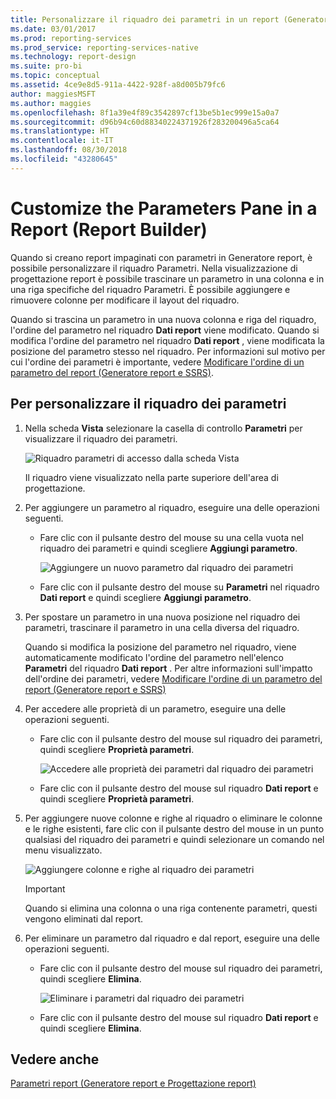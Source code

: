 ```yaml
---
title: Personalizzare il riquadro dei parametri in un report (Generatore report) | Microsoft Docs
ms.date: 03/01/2017
ms.prod: reporting-services
ms.prod_service: reporting-services-native
ms.technology: report-design
ms.suite: pro-bi
ms.topic: conceptual
ms.assetid: 4ce9e8d5-911a-4422-928f-a8d005b79fc6
author: maggiesMSFT
ms.author: maggies
ms.openlocfilehash: 8f1a39e4f89c3542897cf13be5b1ec999e15a0a7
ms.sourcegitcommit: d96b94c60d88340224371926f283200496a5ca64
ms.translationtype: HT
ms.contentlocale: it-IT
ms.lasthandoff: 08/30/2018
ms.locfileid: "43280645"
---
```

# <a name="customize-the-parameters-pane-in-a-report-report-builder"></a>Customize the Parameters Pane in a Report (Report Builder)
  Quando si creano report impaginati con parametri in Generatore report, è possibile personalizzare il riquadro Parametri. Nella visualizzazione di progettazione report è possibile trascinare un parametro in una colonna e in una riga specifiche del riquadro Parametri. È possibile aggiungere e rimuovere colonne per modificare il layout del riquadro.  
  
 Quando si trascina un parametro in una nuova colonna e riga del riquadro, l'ordine del parametro nel riquadro **Dati report** viene modificato. Quando si modifica l'ordine del parametro nel riquadro **Dati report** , viene modificata la posizione del parametro stesso nel riquadro. Per informazioni sul motivo per cui l'ordine dei parametri è importante, vedere [Modificare l'ordine di un parametro del report &#40;Generatore report e SSRS&#41;](../../reporting-services/report-design/change-the-order-of-a-report-parameter-report-builder-and-ssrs.md).  
  
## <a name="to-customize-the-parameters-pane"></a>Per personalizzare il riquadro dei parametri  
  
1.  Nella scheda **Vista** selezionare la casella di controllo **Parametri** per visualizzare il riquadro dei parametri.  
  
     ![Riquadro parametri di accesso dalla scheda Vista](../../reporting-services/report-design/media/ssrs-customparameter-accessparameterpanedesignmode.png "Riquadro parametri di accesso dalla scheda Vista")  
  
     Il riquadro viene visualizzato nella parte superiore dell'area di progettazione.  
  
2.  Per aggiungere un parametro al riquadro, eseguire una delle operazioni seguenti.  
  
    -   Fare clic con il pulsante destro del mouse su una cella vuota nel riquadro dei parametri e quindi scegliere **Aggiungi parametro**.  
  
         ![Aggiungere un nuovo parametro dal riquadro dei parametri](../../reporting-services/report-design/media/ssrs-customizeparameter-addnewparameter.png "Aggiungere un nuovo parametro dal riquadro dei parametri")  
  
    -   Fare clic con il pulsante destro del mouse su **Parametri** nel riquadro **Dati report** e quindi scegliere **Aggiungi parametro**.  
  
3.  Per spostare un parametro in una nuova posizione nel riquadro dei parametri, trascinare il parametro in una cella diversa del riquadro.  
  
     Quando si modifica la posizione del parametro nel riquadro, viene automaticamente modificato l'ordine del parametro nell'elenco **Parametri** del riquadro **Dati report** . Per altre informazioni sull'impatto dell'ordine dei parametri, vedere [Modificare l'ordine di un parametro del report &#40;Generatore report e SSRS&#41;](../../reporting-services/report-design/change-the-order-of-a-report-parameter-report-builder-and-ssrs.md)  
  
4.  Per accedere alle proprietà di un parametro, eseguire una delle operazioni seguenti.  
  
    -   Fare clic con il pulsante destro del mouse sul riquadro dei parametri, quindi scegliere **Proprietà parametri**.  
  
         ![Accedere alle proprietà dei parametri dal riquadro dei parametri](../../reporting-services/report-design/media/ssrs-customizeparameter-accessparameterproperties-composite.png "Accedere alle proprietà dei parametri dal riquadro dei parametri")  
  
    -   Fare clic con il pulsante destro del mouse sul riquadro **Dati report** e quindi scegliere **Proprietà parametri**.  
  
5.  Per aggiungere nuove colonne e righe al riquadro o eliminare le colonne e le righe esistenti, fare clic con il pulsante destro del mouse in un punto qualsiasi del riquadro dei parametri e quindi selezionare un comando nel menu visualizzato.  
  
     ![Aggiungere colonne e righe al riquadro dei parametri](../../reporting-services/report-design/media/ssrs-customparameter-addcolumnsrows.png "Aggiungere colonne e righe al riquadro dei parametri")  
  
    > [!IMPORTANT]  
    >  Quando si elimina una colonna o una riga contenente parametri, questi vengono eliminati dal report.  
  
6.  Per eliminare un parametro dal riquadro e dal report, eseguire una delle operazioni seguenti.  
  
    -   Fare clic con il pulsante destro del mouse sul riquadro dei parametri, quindi scegliere  **Elimina**.  
  
         ![Eliminare i parametri dal riquadro dei parametri](../../reporting-services/report-design/media/ssrs-customparameter-deleteparameter.png "Eliminare i parametri dal riquadro dei parametri")  
  
    -   Fare clic con il pulsante destro del mouse sul riquadro **Dati report** e quindi scegliere **Elimina**.  
  
## <a name="see-also"></a>Vedere anche  
 [Parametri report &#40;Generatore report e Progettazione report&#41;](../../reporting-services/report-design/report-parameters-report-builder-and-report-designer.md)  
  
  
